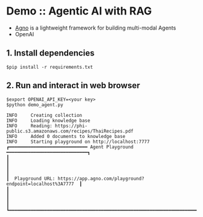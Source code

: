 # Demo :: Agentic AI with RAG
* [Agno](https://github.com/agno-agi/agno) is a lightweight framework for building multi-modal Agents
* OpenAI


## 1. Install dependencies
```
$pip install -r requirements.txt
```

## 2. Run and interact in web browser
```
$export OPENAI_API_KEY=<your key>
$python demo_agent.py

INFO     Creating collection                                                           
INFO     Loading knowledge base                                                        
INFO     Reading: https://phi-public.s3.amazonaws.com/recipes/ThaiRecipes.pdf          
INFO     Added 0 documents to knowledge base                                           
INFO     Starting playground on http://localhost:7777                                  
┏━━━━━━━━━━━━━━━━━━━━━━━━━━━━━ Agent Playground ━━━━━━━━━━━━━━━━━━━━━━━━━━━━━━┓
┃                                                                             ┃
┃                                                                             ┃
┃  Playground URL: https://app.agno.com/playground?endpoint=localhost%3A7777  ┃
┃                                                                             ┃
┃                                                                             ┃
┗━━━━━━━━━━━━━━━━━━━━━━━━━━━━━━━━━━━━━━━━━━━━━━━━━━━━━━━━━━━━━━━━━━━━━━━━━━━━━┛
```